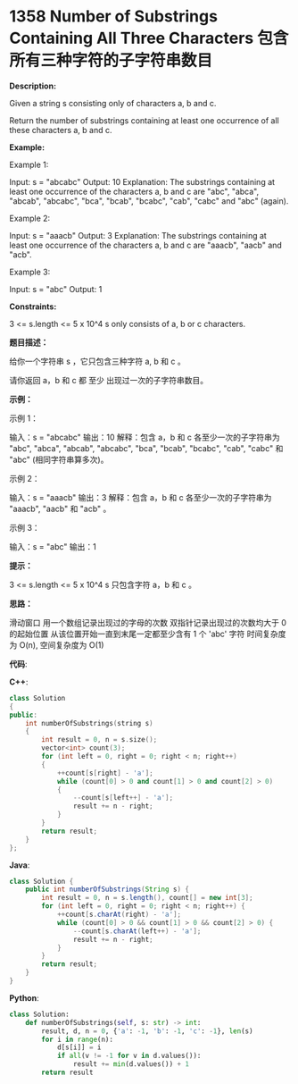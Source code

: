 # 1358 Number of Substrings Containing All Three Characters 包含所有三种字符的子字符串数目

__Description:__

Given a string s consisting only of characters a, b and c.

Return the number of substrings containing at least one occurrence of all these characters a, b and c.

__Example:__

Example 1:

Input: s = "abcabc"
Output: 10
Explanation: The substrings containing at least one occurrence of the characters a, b and c are "abc", "abca", "abcab", "abcabc", "bca", "bcab", "bcabc", "cab", "cabc" and "abc" (again).

Example 2:

Input: s = "aaacb"
Output: 3
Explanation: The substrings containing at least one occurrence of the characters a, b and c are "aaacb", "aacb" and "acb".

Example 3:

Input: s = "abc"
Output: 1

__Constraints:__

3 <= s.length <= 5 x 10^4
s only consists of a, b or c characters.

__题目描述：__

给你一个字符串 s ，它只包含三种字符 a, b 和 c 。

请你返回 a，b 和 c 都 至少 出现过一次的子字符串数目。

__示例：__

示例 1：

输入：s = "abcabc"
输出：10
解释：包含 a，b 和 c 各至少一次的子字符串为 "abc", "abca", "abcab", "abcabc", "bca", "bcab", "bcabc", "cab", "cabc" 和 "abc" (相同字符串算多次)。

示例 2：

输入：s = "aaacb"
输出：3
解释：包含 a，b 和 c 各至少一次的子字符串为 "aaacb", "aacb" 和 "acb" 。

示例 3：

输入：s = "abc"
输出：1

__提示：__

3 <= s.length <= 5 x 10^4
s 只包含字符 a，b 和 c 。

__思路：__

滑动窗口
用一个数组记录出现过的字母的次数
双指针记录出现过的次数均大于 0 的起始位置
从该位置开始一直到末尾一定都至少含有 1 个 'abc' 字符
时间复杂度为 O(n), 空间复杂度为 O(1)

__代码__:

__C++__:

```C++
class Solution 
{
public:
    int numberOfSubstrings(string s) 
    {
        int result = 0, n = s.size();
        vector<int> count(3);
        for (int left = 0, right = 0; right < n; right++)
        {
            ++count[s[right] - 'a'];
            while (count[0] > 0 and count[1] > 0 and count[2] > 0)
            {
                --count[s[left++] - 'a'];
                result += n - right;
            }
        }
        return result;
    }
};
```

__Java__:

```Java
class Solution {
    public int numberOfSubstrings(String s) {
        int result = 0, n = s.length(), count[] = new int[3];
        for (int left = 0, right = 0; right < n; right++) {
            ++count[s.charAt(right) - 'a'];
            while (count[0] > 0 && count[1] > 0 && count[2] > 0) {
                --count[s.charAt(left++) - 'a'];
                result += n - right;
            }
        }
        return result;
    }
}
```

__Python__:

```Python
class Solution:
    def numberOfSubstrings(self, s: str) -> int:
        result, d, n = 0, {'a': -1, 'b': -1, 'c': -1}, len(s)
        for i in range(n):
            d[s[i]] = i
            if all(v != -1 for v in d.values()):
                result += min(d.values()) + 1
        return result
```
